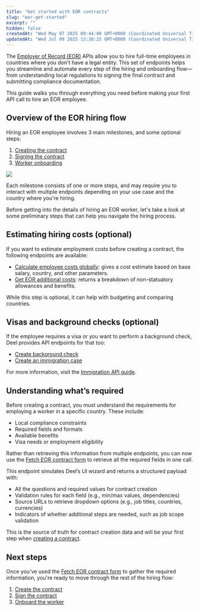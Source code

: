 ```yaml
---
title: "Get started with EOR contracts"
slug: "eor-get-started"
excerpt: ""
hidden: false
createdAt: "Wed May 07 2025 09:44:00 GMT+0000 (Coordinated Universal Time)"
updatedAt: "Wed Jul 09 2025 13:38:25 GMT+0000 (Coordinated Universal Time)"
---
```

The [Employer of Record (EOR)](https://www.deel.com/glossary/employer-of-record/) APIs allow you to hire full-time employees in countries where you don't have a legal entity. This set of endpoints helps you streamline and automate every step of the hiring and onboarding flow—from understanding local regulations to signing the final contract and submitting compliance documentation.

This guide walks you through everything you need before making your first API call to hire an EOR employee.

## Overview of the EOR hiring flow

Hiring an EOR employee involves 3 main milestones, and some optional steps:

1. [Creating the contract](https://developer.deel.com/docs/eor-create-contract)
2. [Signing the contract](https://developer.deel.com/docs/eor-sign-contract)
3. [Worker onboarding](https://developer.deel.com/docs/eor-worker-onboarding)

![](https://files.readme.io/8dfeca0edb165e0ab243db684c727ee247c4afc54ee684e03722dae3aaae1ca1-eor-get-started-diagram.png)


Each milestone consists of one or more steps, and may require you to interact with multiple endpoints depending on your use case and the country where you're hiring.

Before getting into the details of hiring an EOR worker, let's take a look at some preliminary steps that can help you navigate the hiring process.

## Estimating hiring costs (optional)

If you want to estimate employment costs before creating a contract, the following endpoints are available:

- [Calculate employee costs globally](https://developer.deel.com/reference/calculateemploymentcostforeor): gives a cost estimate based on base salary, country, and other parameters.
- [Get EOR additional costs](https://developer.deel.com/reference/geteoradditionalcosts): returns a breakdown of non-statuatory allowances and benefits.

While this step is optional, it can help with budgeting and comparing countries.

## Visas and background checks (optional)

If the employee requires a visa or you want to perform a background check, Deel provides API endpoints for that too:

- [Create background check](https://developer.deel.com/reference/createbackgroundcheckforcontracts)
- [Create an immigration case](https://developer.deel.com/reference/createcase)

For more information, visit the [Immigration API guide](https://developer.deel.com/docs/immigration-api).

## Understanding what’s required

Before creating a contract, you must understand the requirements for employing a worker in a specific country. These include:

- Local compliance constraints
- Required fields and formats
- Available benefits
- Visa needs or employment eligibility

Rather than retrieving this information from multiple endpoints, you can now use the [Fetch EOR contract form](https://developer.deel.com/reference/fetcheorcontractform) to retrieve all the required fields in one call.

This endpoint simulates Deel’s UI wizard and returns a structured payload with:

- All the questions and required values for contract creation
- Validation rules for each field (e.g., min/max values, dependencies)
- Source URLs to retrieve dropdown options (e.g., job titles, countries, currencies)
- Indicators of whether additional steps are needed, such as job scope validation

This is the source of truth for contract creation data and will be your first step when [creating a contract](https://developer.deel.com/docs/eor-create-contract).

## Next steps

Once you’ve used the [Fetch EOR contract form](https://developer.deel.com/reference/fetcheorcontractform) to gather the required information, you're ready to move through the rest of the hiring flow:

1. [Create the contract](https://developer.deel.com/docs/eor-create-contract)
2. [Sign the contract](https://developer.deel.com/docs/eor-sign-contract)
3. [Onboard the worker](https://developer.deel.com/docs/eor-worker-onboarding)
